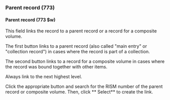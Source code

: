 ### Parent record (773)

#### Parent record (773 $w)
This field links the record to a parent record or a record for a composite volume.

The first button links to a parent record (also called "main entry" or "collection record") in cases where the record is part of a collection.

The second button links to a record for a composite volume in cases where the record was bound together with other items.

Always link to the next highest level.

Click the appropriate button and search for the RISM number of the parent record or composite volume. Then, click ** Select** to create the link.
